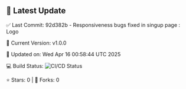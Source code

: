 ## 🚀 Latest Update

✅ Last Commit: 92d382b - Responsiveness bugs fixed in singup page : Logo

🌟 Current Version: v1.0.0

📅 Updated on: Wed Apr 16 00:58:44 UTC 2025

💻 Build Status: ![CI/CD Status](https://github.com/SaiAryan1784/wedding_frontend/actions/workflows/update-readme.yml/badge.svg)

⭐️ Stars: 0 | 🍴 Forks: 0
